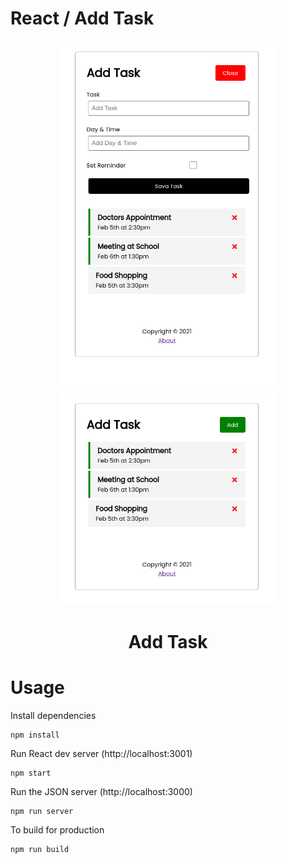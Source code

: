 # React / Add Task

<div align="center">

<img src="https://github.com/elalfymohamed/Add-Task/blob/master/.github/imgSite1.png?raw=true" width="350"  />
<img src="https://github.com/elalfymohamed/Add-Task/blob/master/.github/imgSite2.png?raw=true" width="350"  />

</div>

<h1 align="center">
  Add Task
</h1>

# Usage

Install dependencies

```shell
npm install
```

Run React dev server (http://localhost:3001)

```shell
npm start
```

Run the JSON server (http://localhost:3000)

```shell
npm run server
```

To build for production

```shell
npm run build
```
